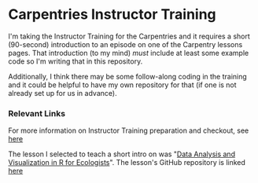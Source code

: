# Carpentries Instructor Training

I'm taking the Instructor Training for the Carpentries and it requires a short (90-second) introduction to an episode on one of the Carpentry lessons pages. That introduction (to my mind) *must* include at least some example code so I'm writing that in this repository.

Additionally, I think there may be some follow-along coding in the training and it could be helpful to have my own repository for that (if one is not already set up for us in advance).

### Relevant Links

For more information on Instructor Training preparation and checkout, see [here](https://carpentries.github.io/instructor-training/setup.html)

The lesson I selected to teach a short intro on was "[Data Analysis and Visualization in R for Ecologists](https://datacarpentry.org/R-ecology-lesson/index.html)". The lesson's GitHub repository is linked [here](https://github.com/datacarpentry/R-ecology-lesson)
